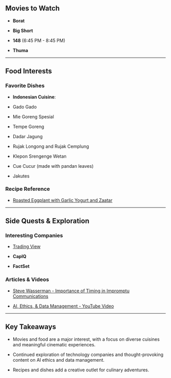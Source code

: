## Movies to Watch

- **Borat**

- **Big Short**

- **148** (6:45 PM - 8:45 PM)

- **Thuma**

  

---

  

## Food Interests

### Favorite Dishes

- **Indonesian Cuisine**:

- Gado Gado

- Mie Goreng Spesial

- Tempe Goreng

- Dadar Jagung

- Rujak Longong and Rujak Cemplung

- Klepon Srengenge Wetan

- Cue Cucur (made with pandan leaves)

- Jakutes

  

### Recipe Reference

- [Roasted Eggplant with Garlic Yogurt and Zaatar](https://foolproofliving.com/roasted-eggplant-with-garlic-yogurt-and-zaatar/)

  

---

  

## Side Quests & Exploration

### Interesting Companies

- [Trading View](https://www.tradingview.com/#main-market-summary)

- **CapIQ**

- **FactSet**

  

### Articles & Videos

- [Steve Wasserman - Importance of Timing in Impromptu Communications](https://www.forbes.com/sites/stevenwasserman/2024/05/21/importance-of-timing-in-impromptu-communications/?sh=31004f4e2fb8)

- [AI, Ethics, & Data Management - YouTube Video](https://www.youtube.com/watch?v=NRFUQrNhzCs)

  

---

  

## Key Takeaways

- Movies and food are a major interest, with a focus on diverse cuisines and meaningful cinematic experiences.

- Continued exploration of technology companies and thought-provoking content on AI ethics and data management.

- Recipes and dishes add a creative outlet for culinary adventures.